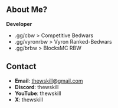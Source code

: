 ## About Me?
**Developer**
- .gg/cbw > Competitive Bedwars
- .gg/vyronrbw > Vyron Ranked-Bedwars
- .gg/brbw > BlocksMC RBW

## Contact
- **Email**: thewskill@gmail.com
- **Discord**: thewskill
- **YouTube**: thewskill
- **X**: thewskill

